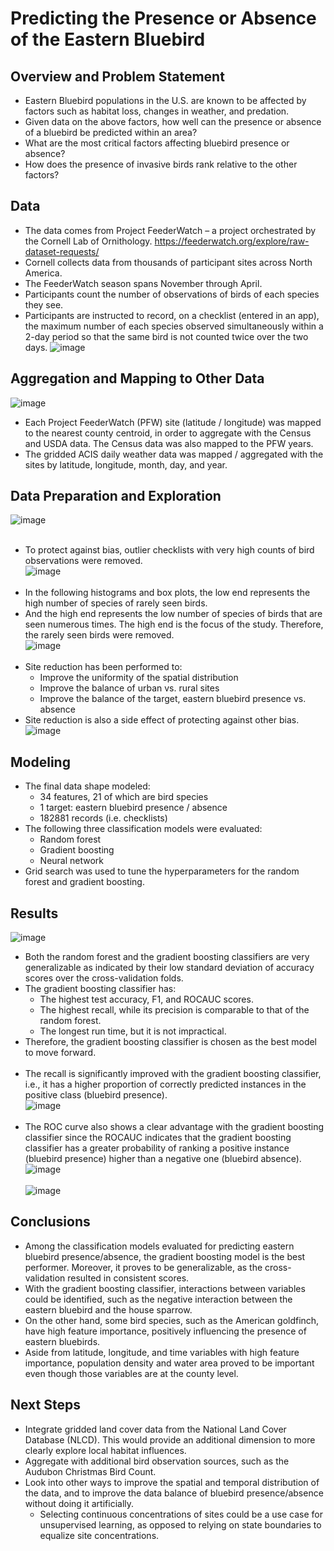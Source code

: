 # Predicting the Presence or Absence of the Eastern Bluebird

## Overview and Problem Statement
* Eastern Bluebird populations in the U.S. are known to be affected by factors such as habitat loss, changes in weather, and predation.
* Given data on the above factors, how well can the presence or absence of a bluebird be predicted within an area? 
* What are the most critical factors affecting bluebird presence or absence? 
* How does the presence of invasive birds rank relative to the other factors?

## Data
* The data comes from Project FeederWatch – a project orchestrated by the Cornell Lab of Ornithology.
https://feederwatch.org/explore/raw-dataset-requests/
* Cornell collects data from thousands of participant sites across North America.
* The FeederWatch season spans November through April.
* Participants count the number of observations of birds of each species they see.
* Participants are instructed to record, on a checklist (entered in an app), the maximum number of each species observed simultaneously within a 2-day period so that the same bird is not counted twice over the two days.
![image](https://user-images.githubusercontent.com/91767180/167979650-3d00aaf6-6e38-4591-aab2-56bb74b9e83d.png)

## Aggregation and Mapping to Other Data
![image](https://user-images.githubusercontent.com/91767180/167979828-e727ea6f-ec01-439b-bc35-dcf9f673b80c.png)
* Each Project FeederWatch (PFW) site (latitude / longitude) was mapped to the nearest county centroid, in order to aggregate with the Census and USDA data.  The Census data was also mapped to the PFW years.
* The gridded ACIS daily weather data was mapped / aggregated with the sites by latitude, longitude, month, day, and year.

## Data Preparation and Exploration
![image](https://user-images.githubusercontent.com/91767180/167980596-7cf930a2-c179-45cf-a39b-4530b4ba1970.png) <br/><br/>
* To protect against bias, outlier checklists with very high counts of bird observations were removed. <br/>
![image](https://user-images.githubusercontent.com/91767180/167980949-3e73d4e1-337d-4e06-8e45-c35ce21feb4b.png) <br/><br/>
* In the following histograms and box plots, the low end represents the high number of species of rarely seen birds.
* And the high end represents the low number of species of birds that are seen numerous times.  The high end is the focus of the study.  Therefore, the rarely seen birds were removed. <br/>
![image](https://user-images.githubusercontent.com/91767180/167981473-473ce2da-5c4f-48ad-9f73-d5e6cc3e89df.png) <br/><br/>
* Site reduction has been performed to:
  * Improve the uniformity of the spatial distribution
  * Improve the balance of urban vs. rural sites
  * Improve the balance of the target, eastern bluebird presence vs. absence
* Site reduction is also a side effect of protecting against other bias. <br/>
![image](https://user-images.githubusercontent.com/91767180/167983149-164cd3a6-5000-40db-a286-57f2be6b491e.png)

## Modeling
* The final data shape modeled:
  * 34 features, 21 of which are bird species
  * 1 target:  eastern bluebird presence / absence
  * 182881 records (i.e. checklists)
* The following three classification models were evaluated:
  * Random forest
  * Gradient boosting
  * Neural network
* Grid search was used to tune the hyperparameters for the random forest and gradient boosting.

## Results
![image](https://user-images.githubusercontent.com/91767180/167983672-2c34b1f0-b90c-4d21-814f-cc6c3f7c1e79.png)
* Both the random forest and the gradient boosting classifiers are very generalizable as indicated by their low standard deviation of accuracy scores over the cross-validation folds.
* The gradient boosting classifier has:
  * The highest test accuracy, F1, and ROCAUC scores.
  * The highest recall, while its precision is comparable to that of the random forest.
  * The longest run time, but it is not impractical.
* Therefore, the gradient boosting classifier is chosen as the best model to move forward. <br/><br/>
* The recall is significantly improved with the gradient boosting classifier, i.e., it has a higher proportion of correctly predicted instances in the positive class (bluebird presence). <br/>
![image](https://user-images.githubusercontent.com/91767180/167984173-30005ae1-2255-4af2-84cd-37bfa49a1d83.png) <br/><br/>
* The ROC curve also shows a clear advantage with the gradient boosting classifier since the ROCAUC indicates that the gradient boosting classifier has a greater probability of ranking a positive instance (bluebird presence) higher than a negative one (bluebird absence). <br/>
![image](https://user-images.githubusercontent.com/91767180/167984318-5a63f831-2286-48f1-af9c-1cc6eb7e0ade.png) <br/><br/>
![image](https://user-images.githubusercontent.com/91767180/167983887-fbddbc2b-0cb5-4825-ad0a-8a82e057aacd.png)

## Conclusions
* Among the classification models evaluated for predicting eastern bluebird presence/absence, the gradient boosting model is the best performer.  Moreover, it proves to be generalizable, as the cross-validation resulted in consistent scores.
* With the gradient boosting classifier, interactions between variables could be identified, such as the negative interaction between the eastern bluebird and the house sparrow.
* On the other hand, some bird species, such as the American goldfinch, have high feature importance, positively influencing the presence of eastern bluebirds.
* Aside from latitude, longitude, and time variables with high feature importance, population density and water area proved to be important even though those variables are at the county level.

## Next Steps
* Integrate gridded land cover data from the National Land Cover Database (NLCD).  This would provide an additional dimension to more clearly explore local habitat influences.
* Aggregate with additional bird observation sources, such as the Audubon Christmas Bird Count.
* Look into other ways to improve the spatial and temporal distribution of the data, and to improve the data balance of bluebird presence/absence without doing it artificially.
  * Selecting continuous concentrations of sites could be a use case for unsupervised learning, as opposed to relying on state boundaries to equalize site concentrations.











